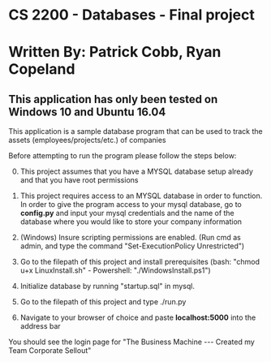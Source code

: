 # CS 2200 - Databases -  Final project
# Written By: Patrick Cobb, Ryan Copeland


## This application has only been tested on Windows 10 and Ubuntu 16.04


This application is a sample database program that can be used to track the assets (employees/projects/etc.) of companies

Before attempting to run the program please follow the steps below:

0. This project assumes that you have a MYSQL database setup already and that you have root permissions

1. This project requires access to an MYSQL database in order to function. In order to give the program access to your mysql database, go to **config.py** and input your mysql credentials and the name of the database where you would like to store your company information

2. (Windows) Insure scripting permissions are enabled. (Run cmd as admin, and type the command "Set-ExecutionPolicy Unrestricted")

3. Go to the filepath of this project and install prerequisites (bash: "chmod u+x LinuxInstall.sh" - Powershell: "./WindowsInstall.ps1")

4. Initialize database by running "startup.sql" in mysql.

5. Go to the filepath of this project and type ./run.py

6. Navigate to your browser of choice and paste **localhost:5000** into the address bar

You should see the login page for "The Business Machine --- Created my Team Corporate Sellout"